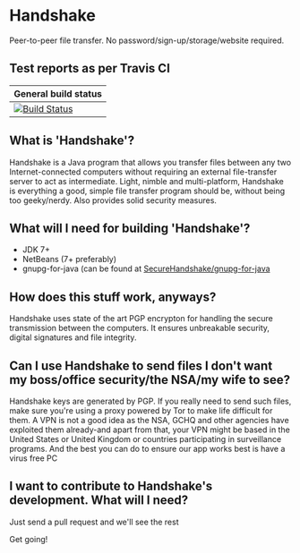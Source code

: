 
# Handshake
Peer-to-peer file transfer. No password/sign-up/storage/website required. 

## Test reports as per Travis CI
| General build status |
| -------------------- |
|[![Build Status](https://travis-ci.org/SecureHandshake/HandshakeApp.svg?branch=develop)](https://travis-ci.org/SecureHandshake/HandshakeApp)


## What is 'Handshake'?
Handshake is a Java program that allows you transfer files between any two Internet-connected computers without requiring an external file-transfer server to act as intermediate. Light, nimble and multi-platform, Handshake is everything a good, simple file transfer program should be, without being too geeky/nerdy. Also provides solid security measures.

## What will I need for building 'Handshake'?
* JDK 7+
* NetBeans (7+ preferably)
* gnupg-for-java (can be found at [SecureHandshake/gnupg-for-java](https://github.com/SecureHandshake/gnupg-for-java)

## How does this stuff work, anyways?
Handshake uses state of the art PGP encrypton for handling the secure transmission between the computers. It ensures unbreakable security, digital signatures and file integrity.

## Can I use Handshake to send files I don't want my boss/office security/the NSA/my wife to see?
Handshake keys are generated by PGP. If you really need to send such files, make sure you're using a proxy powered by Tor to make life difficult for them. A VPN is not a good idea as the NSA, GCHQ and other agencies have exploited them already-and apart from that, your VPN might be based in the United States or United Kingdom or countries participating in surveillance programs.
And the best you can do to ensure our app works best is have a virus free PC

## I want to contribute to Handshake's development. What will I need?
Just send a pull request and we'll see the rest

Get going!